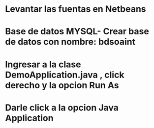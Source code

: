# Levantar las fuentas en Netbeans
# Base de datos MYSQL- Crear base de datos con nombre:  bdsoaint
# Ingresar a la clase DemoApplication.java , click derecho y la opcion Run As
# Darle click a la opcion Java Application

